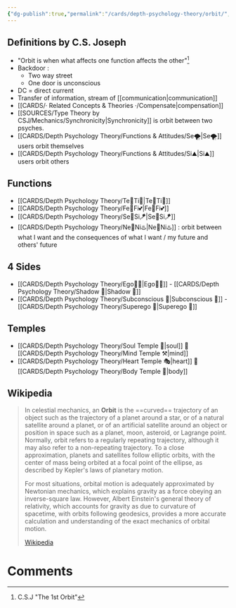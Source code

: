 ```yaml
---
{"dg-publish":true,"permalink":"/cards/depth-psychology-theory/orbit/","created":"2022-12-13T22:16:55.857+01:00","updated":"2023-04-22T10:55:52.528+02:00"}
---
```



## Definitions by C.S. Joseph
- "Orbit is when what affects one function affects the other"[^1]
- Backdoor : 
	- Two way street
	- One door is unconscious 
- DC = direct current 
- Transfer of information, stream of [[communication\|communication]]
- [[CARDS/· Related Concepts & Theories ·/Compensate\|compensation]]
- [[SOURCES/Type Theory by CSJ/Mechanics/Synchronicity\|Synchronicity]] is orbit between two psyches. 
- [[CARDS/Depth Psychology Theory/Functions & Attitudes/Se🌪️\|Se🌪️]] users orbit themselves
- [[CARDS/Depth Psychology Theory/Functions & Attitudes/Si⛰️\|Si⛰️]] users orbit others 

## Functions
- [[CARDS/Depth Psychology Theory/Te💫Ti🧠\|Te💫Ti🧠]]
- [[CARDS/Depth Psychology Theory/Fe💫Fi💕\|Fe💫Fi💕]]
- [[CARDS/Depth Psychology Theory/Se💫Si🪁\|Se💫Si🪁]]
- [[CARDS/Depth Psychology Theory/Ne💫Ni♨️\|Ne💫Ni♨️]] : orbit between what I want and the consequences of what I want / my future and others' future

## 4 Sides 
- [[CARDS/Depth Psychology Theory/Ego🙋‍♂️\|Ego🙋‍♂️]] - [[CARDS/Depth Psychology Theory/Shadow 👤\|Shadow 👤]]
- [[CARDS/Depth Psychology Theory/Subconscious 🤸\|Subconscious 🤸]] - [[CARDS/Depth Psychology Theory/Superego 👹\|Superego 👹]]

## Temples 
- [[CARDS/Depth Psychology Theory/Soul Temple 👥\|soul]] 💫 [[CARDS/Depth Psychology Theory/Mind Temple ⚒️\|mind]]
- [[CARDS/Depth Psychology Theory/Heart Temple 🎭\|heart]] 💫 [[CARDS/Depth Psychology Theory/Body Temple 🌳\|body]]

## Wikipedia

> In celestial mechanics, an **Orbit** is the ==curved== trajectory of an object such as the trajectory of a planet around a star, or of a natural satellite around a planet, or of an artificial satellite around an object or position in space such as a planet, moon, asteroid, or Lagrange point. Normally, orbit refers to a regularly repeating trajectory, although it may also refer to a non-repeating trajectory. To a close approximation, planets and satellites follow elliptic orbits, with the center of mass being orbited at a focal point of the ellipse, as described by Kepler's laws of planetary motion.
>
> For most situations, orbital motion is adequately approximated by Newtonian mechanics, which explains gravity as a force obeying an inverse-square law. However, Albert Einstein's general theory of relativity, which accounts for gravity as due to curvature of spacetime, with orbits following geodesics, provides a more accurate calculation and understanding of the exact mechanics of orbital motion.
>
> [Wikipedia](https://en.wikipedia.org/wiki/Orbit)

[^1]: C.S.J "The 1st Orbit"


# Comments 
<script src="https://utteranc.es/client.js"
        repo="Heart4sides/Comment_Section"
        issue-term="pathname"
        theme="gruvbox-dark"
        crossorigin="anonymous"
        async>
</script>